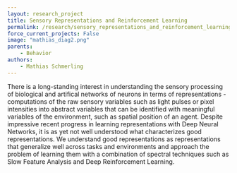 ```yaml
---
layout: research_project
title: Sensory Representations and Reinforcement Learning
permalink: /research/sensory_representations_and_reinforcement_learning
force_current_projects: False
image: "mathias_diag2.png"
parents:
    - Behavior
authors:
    - Mathias Schmerling
---
```

There is a long-standing interest in understanding the sensory processing of biological and artifical networks of neurons in terms of representations - computations of the raw sensory variables such as light pulses or pixel intensities into abstract variables that can be identified with meaningful variables of the environment, such as spatial position of an agent. Despite impressive recent progress in learning representations with Deep Neural Networks, it is as yet not well understood what characterizes good representations. We understand good representations as representations that generalize well across tasks and environments and approach the problem of learning them with a combination of spectral techniques such as Slow Feature Analysis and Deep Reinforcement Learning.
